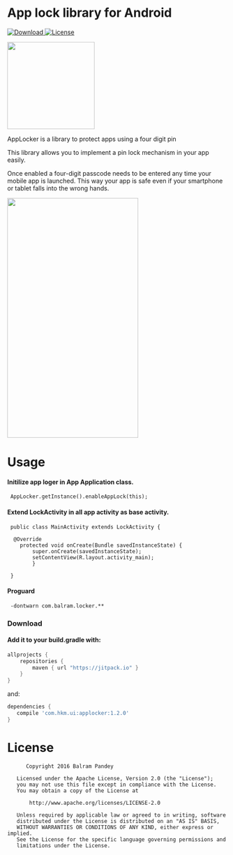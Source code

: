 # App lock library for Android
[ ![Download](https://api.bintray.com/packages/jjhesk/maven/applocker/images/download.svg) ](https://bintray.com/jjhesk/maven/applocker/_latestVersion)
[![License](http://img.shields.io/:license-apache-blue.svg)](http://www.apache.org/licenses/LICENSE-2.0.html)


<img align="center" src='https://raw.githubusercontent.com/balrampandey19/AppLocker/master/Screen/icon.png' width='200' height='200'/>

AppLocker is a library to protect apps using a four digit pin

This library allows you to implement a pin lock mechanism in your app easily.

Once enabled a four-digit passcode needs to be entered any time your mobile app is launched. This way your app is safe even if your smartphone or tablet falls into the wrong hands.


<img align="center" src='https://raw.githubusercontent.com/balrampandey19/AppLocker/master/Screen/screen.png' width='300' height='550'/>

# Usage


#### Initilize app loger in App Application class.

```
 AppLocker.getInstance().enableAppLock(this);
```


#### Extend LockActivity in all app activity as base activity.



```
 public class MainActivity extends LockActivity {

  @Override
    protected void onCreate(Bundle savedInstanceState) {
        super.onCreate(savedInstanceState);
        setContentView(R.layout.activity_main);
        }

 }
```


#### Proguard

```
 -dontwarn com.balram.locker.**
```


### Download

#### Add it to your build.gradle with:
```gradle
allprojects {
    repositories {
        maven { url "https://jitpack.io" }
    }
}
```
and:

```gradle
dependencies {
   compile 'com.hkm.ui:applocker:1.2.0'
}
```


# License

```
      Copyright 2016 Balram Pandey

   Licensed under the Apache License, Version 2.0 (the "License");
   you may not use this file except in compliance with the License.
   You may obtain a copy of the License at

       http://www.apache.org/licenses/LICENSE-2.0

   Unless required by applicable law or agreed to in writing, software
   distributed under the License is distributed on an "AS IS" BASIS,
   WITHOUT WARRANTIES OR CONDITIONS OF ANY KIND, either express or implied.
   See the License for the specific language governing permissions and
   limitations under the License.

```
